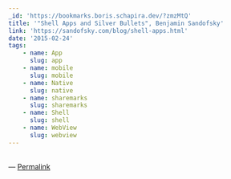 ```yaml
---
_id: 'https://bookmarks.boris.schapira.dev/?zmzMtQ'
title: '"Shell Apps and Silver Bullets", Benjamin Sandofsky'
link: 'https://sandofsky.com/blog/shell-apps.html'
date: '2015-02-24'
tags:
    - name: App
      slug: app
    - name: mobile
      slug: mobile
    - name: Native
      slug: native
    - name: sharemarks
      slug: sharemarks
    - name: Shell
      slug: shell
    - name: WebView
      slug: webview
---
```


<br>&#8212;
<a href="https://bookmarks.boris.schapira.dev/?zmzMtQ" title="Permalink">Permalink</a>
